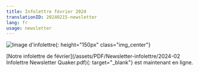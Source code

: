 ```yaml
---
title: Infolettre février 2024
translationID: 20240215-newsletter
lang: fr
usage: newsletter
---
```

![Image d'infolettre](/assets/images/email-icon.avif){: height="150px" class="img_center"}

[Notre infolettre de février](/assets/PDF/Newsletter-infolettre/2024-02 Infolettre Newsletter Quaker.pdf){: target="_blank"} est maintenant en ligne.
